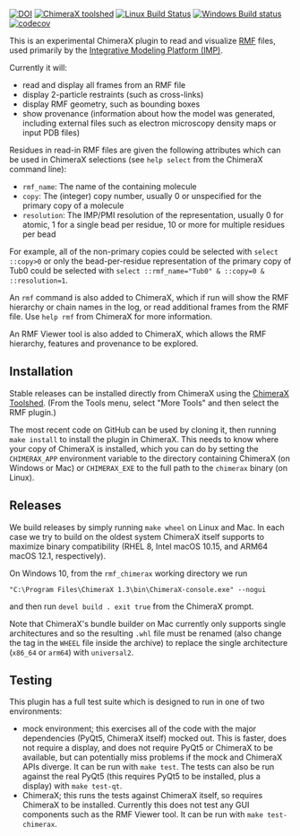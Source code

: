 [![DOI](https://zenodo.org/badge/DOI/10.5281/zenodo.3675794.svg)](https://doi.org/10.5281/zenodo.3675794)
[![ChimeraX toolshed](https://img.shields.io/badge/ChimeraX_toolshed-1.3-brightgreen)](https://cxtoolshed.rbvi.ucsf.edu/apps/chimeraxrmf)
[![Linux Build Status](https://github.com/salilab/rmf_chimerax/workflows/build/badge.svg?branch=main)](https://github.com/salilab/rmf_chimerax/actions?query=workflow%3Abuild)
[![Windows Build status](https://ci.appveyor.com/api/projects/status/mq3gpl2t8jd8s8yb?svg=true)](https://ci.appveyor.com/project/benmwebb/rmf-chimerax)
[![codecov](https://codecov.io/gh/salilab/rmf_chimerax/branch/main/graph/badge.svg)](https://codecov.io/gh/salilab/rmf_chimerax)

This is an experimental ChimeraX plugin to read and visualize
[RMF](https://integrativemodeling.org/rmf/) files, used primarily by the
[Integrative Modeling Platform (IMP)](https://integrativemodeling.org/).

Currently it will:
 - read and display all frames from an RMF file
 - display 2-particle restraints (such as cross-links)
 - display RMF geometry, such as bounding boxes
 - show provenance (information about how the model was generated, including
   external files such as electron microscopy density maps or input
   PDB files)

Residues in read-in RMF files are given the following attributes which can
be used in ChimeraX selections (see `help select` from the ChimeraX command
line):

 - `rmf_name`: The name of the containing molecule
 - `copy`: The (integer) copy number, usually 0 or unspecified for the
   primary copy of a molecule
 - `resolution`: The IMP/PMI resolution of the representation, usually 0 for
   atomic, 1 for a single bead per residue, 10 or more for multiple residues per
   bead

For example, all of the non-primary copies could be selected with
`select ::copy>0` or only the bead-per-residue representation of the primary
copy of Tub0 could be selected with
`select ::rmf_name="Tub0" & ::copy=0 & ::resolution=1`.

An `rmf` command is also added to ChimeraX, which if run will show
the RMF hierarchy or chain names in the log, or read additional frames
from the RMF file. Use `help rmf` from ChimeraX for more information.

An RMF Viewer tool is also added to ChimeraX, which allows the RMF hierarchy,
features and provenance to be explored.

## Installation

Stable releases can be installed directly from ChimeraX using the
[ChimeraX Toolshed](https://cxtoolshed.rbvi.ucsf.edu/). (From the Tools menu,
select "More Tools" and then select the RMF plugin.)

The most recent code on GitHub can be used by cloning it, then running
`make install` to install the plugin in ChimeraX. This needs to know where
your copy of ChimeraX is installed, which you can do by setting the
`CHIMERAX_APP` environment variable to the directory containing ChimeraX (on
Windows or Mac) or `CHIMERAX_EXE` to the full path to the `chimerax` binary
(on Linux).

## Releases

We build releases by simply running `make wheel` on Linux and Mac.
In each case we try to build on the oldest system ChimeraX itself supports
to maximize binary compatibility (RHEL 8, Intel macOS 10.15, and
ARM64 macOS 12.1, respectively).

On Windows 10, from the `rmf_chimerax` working directory we run

    "C:\Program Files\ChimeraX 1.3\bin\ChimeraX-console.exe" --nogui

and then run `devel build . exit true` from the ChimeraX prompt.

Note that ChimeraX's bundle builder on Mac currently only supports single
architectures and so the resulting `.whl` file must be renamed (also change
the tag in the `WHEEL` file inside the archive) to replace the single
architecture (`x86_64` or `arm64`) with `universal2`.

## Testing

This plugin has a full test suite which is designed to run in one of two
environments:

 - mock environment; this exercises all of the code with the major dependencies
   (PyQt5, ChimeraX itself) mocked out. This is faster, does not require a
   display, and does not require PyQt5 or ChimeraX to be available, but can
   potentially miss problems if the mock and ChimeraX APIs diverge. It can
   be run with `make test`. The tests can also be run against the real PyQt5
   (this requires PyQt5 to be installed, plus a display) with `make test-qt`.
 - ChimeraX; this runs the tests against ChimeraX itself, so requires ChimeraX
   to be installed. Currently this does not test any GUI components such as
   the RMF Viewer tool. It can be run with `make test-chimerax`.
